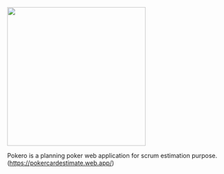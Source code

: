 <img src="https://user-images.githubusercontent.com/1244675/154204412-910cbd47-e351-471c-a131-6764ddae12d2.png" width="320">

Pokero is a planning poker web application for scrum estimation purpose. (https://pokercardestimate.web.app/)

